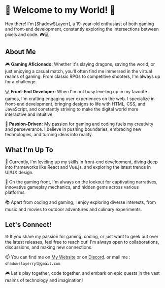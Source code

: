 # 👾 Welcome to my World! 👾

Hey there! I'm [ShadowSLayerr], a 19-year-old enthusiast of both gaming and front-end development, constantly exploring the intersections between pixels and code. 🎮💻

## About Me

🎮 **Gaming Aficionado:** Whether it's slaying dragons, saving the world, or just enjoying a casual match, you'll often find me immersed in the virtual realms of gaming. From classic RPGs to competitive shooters, I'm always up for a challenge.

💻 **Front-End Developer:** When I'm not busy leveling up in my favorite games, I'm crafting engaging user experiences on the web. I specialize in front-end development, bringing designs to life with HTML, CSS, and JavaScript, and constantly striving to make the digital world more interactive and intuitive.

🌟 **Passion-Driven:** My passion for gaming and coding fuels my creativity and perseverance. I believe in pushing boundaries, embracing new technologies, and turning ideas into reality.

## What I'm Up To

🚀 Currently, I'm leveling up my skills in front-end development, diving deep into frameworks like React and Vue.js, and exploring the latest trends in UI/UX design.

🎨 On the gaming front, I'm always on the lookout for captivating narratives, innovative gameplay mechanics, and hidden gems across various platforms.

📚 Apart from coding and gaming, I enjoy exploring diverse interests, from music and movies to outdoor adventures and culinary experiments.

## Let's Connect!

🌐 If you share my passion for gaming, coding, or just want to geek out over the latest releases, feel free to reach out! I'm always open to collaborations, discussions, and making new connections.

📫 You can find me on [My Website](https://shadowslayerryt.wixsite.com/shadowslayerr)
                 or on [Discord](https://discordapp.com/users/1012026647978975245).
                    or mail me : `shadowslayerryt@gmail.com`

🎮 Let's play together, code together, and embark on epic quests in the vast realms of technology and imagination! 

